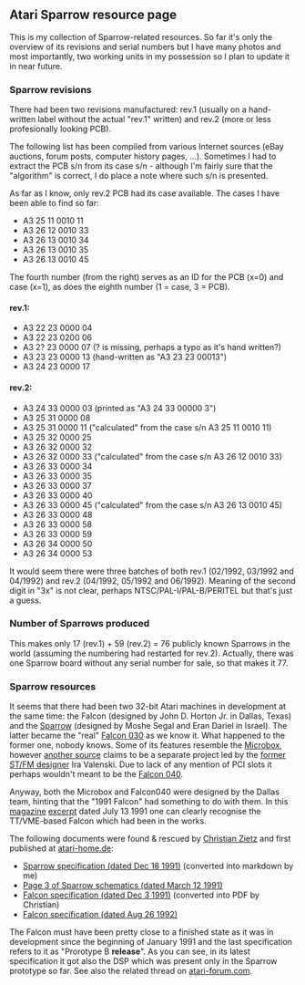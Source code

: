 ## Atari Sparrow resource page

This is my collection of Sparrow-related resources. So far it's only the overview of its revisions and serial numbers but I have many photos and most importantly, two working units in my possession so I plan to update it in near future.

### Sparrow revisions

There had been two revisions manufactured: rev.1 (usually on a hand-written label without the actual "rev.1" written) and rev.2 (more or less profesionally looking PCB).

The following list has been compiled from various Internet sources (eBay auctions, forum posts, computer history pages, ...). Sometimes I had to extract the PCB s/n from its case s/n - although I'm fairly sure that the "algorithm" is correct, I do place a note where such s/n is presented.

As far as I know, only rev.2 PCB had its case available. The cases I have been able to find so far:
- A3 25 11 0010 11
- A3 26 12 0010 33
- A3 26 13 0010 34
- A3 26 13 0010 35
- A3 26 13 0010 45

The fourth number (from the right) serves as an ID for the PCB (x=0) and case (x=1), as does the eighth number (1 = case, 3 = PCB).

#### rev.1:
- A3 22 23 0000 04
- A3 22 23 0200 06
- A3 2? 23 0000 07 (? is missing, perhaps a typo as it's hand written?)
- A3 23 23 0000 13 (hand-written as "A3 23 23 00013")
- A3 24 23 0000 17

#### rev.2:
- A3 24 33 0000 03 (printed as "A3 24 33 00000 3")
- A3 25 31 0000 08
- A3 25 31 0000 11 ("calculated" from the case s/n A3 25 11 0010 11)
- A3 25 32 0000 25
- A3 26 32 0000 32
- A3 26 32 0000 33 ("calculated" from the case s/n A3 26 12 0010 33)
- A3 26 33 0000 34
- A3 26 33 0000 35
- A3 26 33 0000 37
- A3 26 33 0000 40
- A3 26 33 0000 45 ("calculated" from the case s/n A3 26 13 0010 45)
- A3 26 33 0000 48
- A3 26 33 0000 58
- A3 26 33 0000 59
- A3 26 34 0000 50
- A3 26 34 0000 53

It would seem there were three batches of both rev.1 (02/1992, 03/1992 and 04/1992) and rev.2 (04/1992, 05/1992 and 06/1992). Meaning of the second digit in "3x" is not clear, perhaps NTSC/PAL-I/PAL-B/PERITEL but that's just a guess.

### Number of Sparrows produced

This makes only 17 (rev.1) + 59 (rev.2) = 76 publicly known Sparrows in the world (assuming the numbering had restarted for rev.2). Actually, there was one Sparrow board without any serial number for sale, so that makes it 77.

### Sparrow resources

It seems that there had been two 32-bit Atari machines in development at the same time: the Falcon (designed by John D. Horton Jr. in Dallas, Texas) and the [Sparrow](https://www.maedicke.de/atari/hardware/sparrow.htm) (designed by Moshe Segal and Eran Dariel in Israel). The latter became the "real" [Falcon 030](https://www.maedicke.de/atari/hardware/falcon.htm) as we know it. What happened to the former one, nobody knows. Some of its features resemble the [Microbox](https://www.maedicke.de/atari/hardware/microbox.htm), however [another source](http://www.atarimuseum.com/computers/16bits/falcon030/microbox/index.htm) claims to be a separate project led by the [former ST/FM designer](http://www.computinghistory.org.uk/det/587/Atari-520-STM) Ira Valenski. Due to lack of any mention of PCI slots it perhaps wouldn't meant to be the [Falcon 040](https://www.maedicke.de/atari/hardware/falcon040.htm).

Anyway, both the Microbox and Falcon040 were designed by the Dallas team, hinting that the "1991 Falcon" had something to do with them. In this [magazine](91_falcon1.jpg) [excerpt](91_falcon2.jpg) dated July 13 1991 one can clearly recognise the TT/VME-based Falcon which had been in the works.

The following documents were found & rescued by [Christian Zietz](https://www.chzsoft.de) and first published at [atari-home.de](https://forum.atari-home.de/index.php/topic,13380.msg214172.html#msg214172):

- [Sparrow specification (dated Dec 18 1991)](sparrow_specification_19911218.md) (converted into markdown by me)
- [Page 3 of Sparrow schematics (dated March 12 1991)](sparrow-schematic-march91-page3.pdf)
- [Falcon specification (dated Dec 3 1991)](falcon_specification_19911203.pdf) (converted into PDF by Christian)
- [Falcon specification (dated Aug 26 1992)](falcon_specification_19920826.txt)

The Falcon must have been pretty close to a finished state as it was in development since the beginning of January 1991 and the last specification refers to it as "Prorotype B **release**". As you can see, in its latest specification it got also the DSP which was present only in the Sparrow prototype so far. See also the related thread on [atari-forum.com](https://www.atari-forum.com/viewtopic.php?p=310452).
